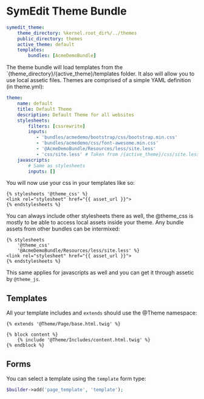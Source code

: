 # SymEdit Theme Bundle

```yaml
symedit_theme:
    theme_directory: %kernel.root_dir%/../themes
    public_directory: themes
    active_theme: default
    templates:
        bundles: [AcmeDemoBundle]
```

The theme bundle will load templates from the `{theme_directory}/{active_theme}/templates
folder. It also will allow you to use local assetic files. Themes are comprised
of a simple YAML definition (in theme.yml):

```yaml
theme:
    name: default
    title: Default Theme
    description: Default Theme for all websites
    stylesheets:
        filters: [cssrewrite]
        inputs:
           - 'bundles/acmedemo/bootstrap/css/bootstrap.min.css'
           - 'bundles/acmedemo/css/font-awesome.min.css'
           - '@AcmeDemoBundle/Resources/less/site.less'
           - 'css/site.less' # Taken from /{active_theme}/css/site.less
    javascripts:
        # Same as stylesheets
        inputs: []
```

You will now use your css in your templates like so:

```jinja
{% stylesheets '@theme_css' %}
<link rel="stylesheet" href="{{ asset_url }}">
{% endstylesheets %}
```

You can always include other stylesheets there as well, the @theme_css is mostly
to be able to access local assets inside your theme. Any bundle assets from
other bundles can be intermixed:

```jinja
{% stylesheets
    '@theme_css'
    '@AcmeDemoBundle/Resources/less/site.less' %}
<link rel="stylesheet" href="{{ asset_url }}">
{% endstylesheets %}
```

This same applies for javascripts as well and you can get it through assetic
by `@theme_js`.

## Templates

All your template includes and `extends` should use the @Theme namespace:

```jinja
{% extends '@Theme/Page/base.html.twig' %}

{% block content %}
    {% include '@Theme/Includes/content.html.twig' %}
{% endblock %}
```

## Forms

You can select a template using the `template` form type:

```php
$builder->add('page_template', 'template');
```
